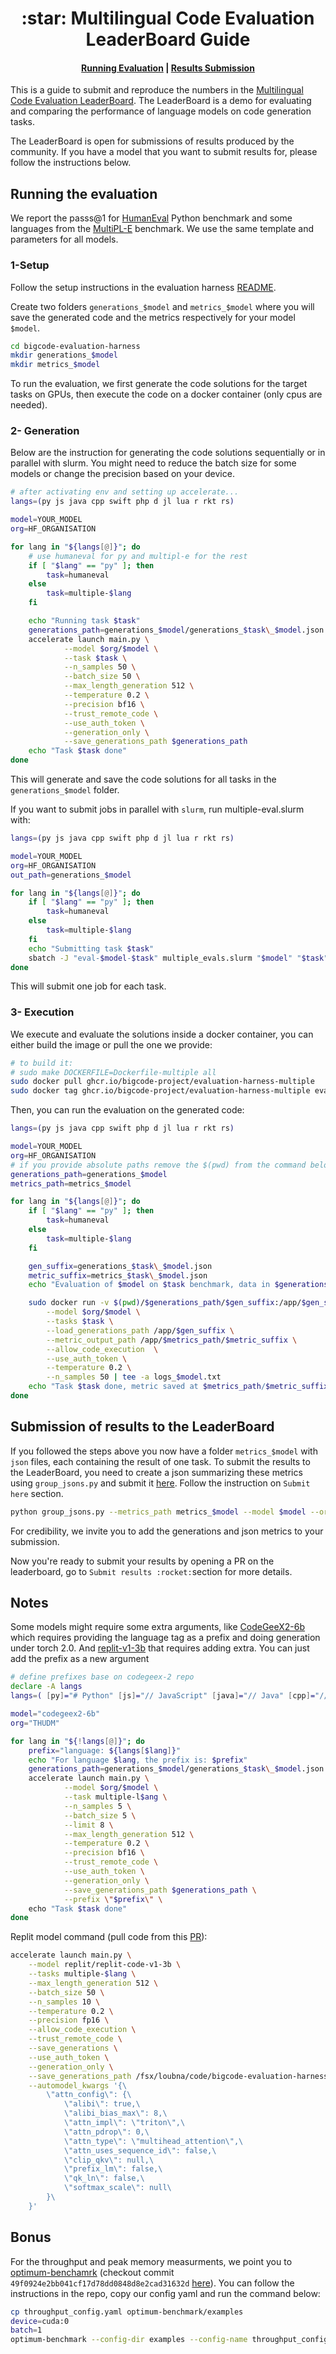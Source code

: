 <h1 align="center">:star: Multilingual Code Evaluation LeaderBoard Guide</h1>


<h4 align="center">
    <p>
        <a href="#running-the-evaluation">Running Evaluation</a> |
        <a href="#submission-of-results-to-the-leaderboard">Results Submission</a> 
    <p>
</h4>

This is a guide to submit and reproduce the numbers in the [Multilingual Code Evaluation LeaderBoard](https://huggingface.co/spaces/bigcode/multilingual-code-evals).
The LeaderBoard is a demo for evaluating and comparing the performance of language models on code generation tasks.

The LeaderBoard is open for submissions of results produced by the community. If you have a model that you want to submit results for, please follow the instructions below.

## Running the evaluation
We report the passs@1 for [HumanEval](https://huggingface.co/datasets/openai_humaneval) Python benchmark and some languages from the [MultiPL-E](https://huggingface.co/datasets/nuprl/MultiPL-E) benchmark. We use the same template and parameters for all models.

### 1-Setup
Follow the setup instructions in the evaluation harness [README](https://github.com/bigcode-project/bigcode-evaluation-harness/tree/main#setup).

Create two folders `generations_$model` and `metrics_$model` where you will save the generated code and the metrics respectively for your model `$model`.
```bash
cd bigcode-evaluation-harness
mkdir generations_$model
mkdir metrics_$model
```

To run the evaluation, we first generate the code solutions for the target tasks on GPUs, then execute the code on a docker container (only cpus are needed).

### 2- Generation
Below are the instruction for generating the code solutions sequentially or in parallel with slurm. You might need to reduce the batch size for some models or change the precision based on your device.
```bash
# after activating env and setting up accelerate...
langs=(py js java cpp swift php d jl lua r rkt rs)

model=YOUR_MODEL
org=HF_ORGANISATION

for lang in "${langs[@]}"; do
    # use humaneval for py and multipl-e for the rest
    if [ "$lang" == "py" ]; then
        task=humaneval
    else
        task=multiple-$lang
    fi

    echo "Running task $task"
    generations_path=generations_$model/generations_$task\_$model.json
    accelerate launch main.py \
            --model $org/$model \
            --task $task \
            --n_samples 50 \
            --batch_size 50 \
            --max_length_generation 512 \
            --temperature 0.2 \
            --precision bf16 \
            --trust_remote_code \
            --use_auth_token \
            --generation_only \
            --save_generations_path $generations_path
    echo "Task $task done"
done
```
This will generate and save the code solutions for all tasks in the `generations_$model` folder.

If you want to submit jobs in parallel with `slurm`, run multiple-eval.slurm with:
```bash
langs=(py js java cpp swift php d jl lua r rkt rs)

model=YOUR_MODEL
org=HF_ORGANISATION
out_path=generations_$model

for lang in "${langs[@]}"; do
    if [ "$lang" == "py" ]; then
        task=humaneval
    else
        task=multiple-$lang
    fi
    echo "Submitting task $task"
    sbatch -J "eval-$model-$task" multiple_evals.slurm "$model" "$task" "$org" "$out_path"
done
```
This will submit one job for each task.

### 3- Execution

We execute and evaluate the solutions inside a docker container, you can either build the image or pull the one we provide:
```bash
# to build it:
# sudo make DOCKERFILE=Dockerfile-multiple all
sudo docker pull ghcr.io/bigcode-project/evaluation-harness-multiple
sudo docker tag ghcr.io/bigcode-project/evaluation-harness-multiple evaluation-harness-multiple
````

Then, you can run the evaluation on the generated code:
```bash
langs=(py js java cpp swift php d jl lua r rkt rs)

model=YOUR_MODEL
org=HF_ORGANISATION
# if you provide absolute paths remove the $(pwd) from the command below
generations_path=generations_$model
metrics_path=metrics_$model

for lang in "${langs[@]}"; do
    if [ "$lang" == "py" ]; then
        task=humaneval
    else
        task=multiple-$lang
    fi

    gen_suffix=generations_$task\_$model.json
    metric_suffix=metrics_$task\_$model.json
    echo "Evaluation of $model on $task benchmark, data in $generations_path/$gen_suffix"

    sudo docker run -v $(pwd)/$generations_path/$gen_suffix:/app/$gen_suffix:ro  -v $(pwd)/$metrics_path:/app/$metrics_path -it evaluation-harness-multiple python3 main.py \
        --model $org/$model \
        --tasks $task \
        --load_generations_path /app/$gen_suffix \
        --metric_output_path /app/$metrics_path/$metric_suffix \
        --allow_code_execution  \
        --use_auth_token \
        --temperature 0.2 \
        --n_samples 50 | tee -a logs_$model.txt
    echo "Task $task done, metric saved at $metrics_path/$metric_suffix"
done
```

## Submission of results to the LeaderBoard
If you followed the steps above you now have a folder `metrics_$model` with `json` files, each containing the result of one task. To submit the results to the LeaderBoard, you need to create a json summarizing these metrics using `group_jsons.py` and submit it [here](https://huggingface.co/spaces/bigcode/multilingual-code-evals). Follow the instruction on `Submit here` section.
```bash
python group_jsons.py --metrics_path metrics_$model --model $model --org $org --username $your_hf_username
```
For credibility, we invite you to add the generations and json metrics to your submission.

Now you're ready to submit your results by opening a PR on the leaderboard, go to `Submit results :rocket:`section for more details.

## Notes
Some models might require some extra arguments, like [CodeGeeX2-6b](https://huggingface.co/THUDM/codegeex2-6b) which requires providing the language tag as a prefix and doing generation under torch 2.0. And [replit-v1-3b](https://huggingface.co/replit/replit-code-v1-3b) that requires adding extra. You can just add the prefix as a new argument
```bash
# define prefixes base on codegeex-2 repo
declare -A langs
langs=( [py]="# Python" [js]="// JavaScript" [java]="// Java" [cpp]="// C++" [swift]="// Swift" [php]="// PHP" [jl]="# Julia" [lua]="// Lua" [r]="# R" [rkt]="; Racket" [rs]="// Rust" [d]="" )

model="codegeex2-6b"
org="THUDM"

for lang in "${!langs[@]}"; do
    prefix="language: ${langs[$lang]}"
    echo "For language $lang, the prefix is: $prefix"
    generations_path=generations_$model/generations_$task\_$model.json
    accelerate launch main.py \
            --model $org/$model \
            --task multiple-l$ang \
            --n_samples 5 \
            --batch_size 5 \
            --limit 8 \
            --max_length_generation 512 \
            --temperature 0.2 \
            --precision bf16 \
            --trust_remote_code \
            --use_auth_token \
            --generation_only \
            --save_generations_path $generations_path \
            --prefix \"$prefix\" \
    echo "Task $task done"
done
```
Replit model command (pull code from this [PR](https://github.com/bigcode-project/bigcode-evaluation-harness/pull/115)):
```bash
accelerate launch main.py \
    --model replit/replit-code-v1-3b \
    --tasks multiple-$lang \
    --max_length_generation 512 \
    --batch_size 50 \
    --n_samples 10 \
    --temperature 0.2 \
    --precision fp16 \
    --allow_code_execution \
    --trust_remote_code \
    --save_generations \
    --use_auth_token \
    --generation_only \
    --save_generations_path /fsx/loubna/code/bigcode-evaluation-harness/multiple_gens_replit/replit-$lang.json \
    --automodel_kwargs '{\
        \"attn_config\": {\
            \"alibi\": true,\
            \"alibi_bias_max\": 8,\
            \"attn_impl\": \"triton\",\
            \"attn_pdrop\": 0,\
            \"attn_type\": \"multihead_attention\",\
            \"attn_uses_sequence_id\": false,\
            \"clip_qkv\": null,\
            \"prefix_lm\": false,\
            \"qk_ln\": false,\
            \"softmax_scale\": null\
        }\
    }'
```

## Bonus
For the throughput and peak memory measurments, we point you to [optimum-benchamrk](https://github.com/huggingface/optimum-benchmark) (checkout commit `49f0924e2bb041cf17d78dd0848d8e2cad31632d` [here](https://github.com/huggingface/optimum-benchmark/commit/49f0924e2bb041cf17d78dd0848d8e2cad31632d)).
You can follow the instructions in the repo, copy our config yaml and run the command below:
```bash
cp throughput_config.yaml optimum-benchmark/examples
device=cuda:0
batch=1
optimum-benchmark --config-dir examples --config-name throughput_config model=$org/$model device=$device benchmark.input_shapes.batch_size=$batch
```
